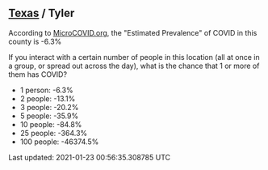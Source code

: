 
## [Texas](/united-states/texas) / Tyler

According to [MicroCOVID.org](http://microcovid.org),
the "Estimated Prevalence" of COVID in this county is -6.3%

If you interact with a certain number of people in this location
(all at once in a group, or spread out across the day), what is the chance that
1 or more of them has COVID?

- 1 person: -6.3%
- 2 people: -13.1%
- 3 people: -20.2%
- 5 people: -35.9%
- 10 people: -84.8%
- 25 people: -364.3%
- 100 people: -46374.5%

Last updated: 2021-01-23 00:56:35.308785 UTC
